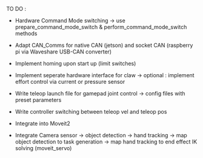 TO DO :

- Hardware Command Mode switching
    -> use prepare_command_mode_switch & perform_command_mode_switch methods

- Adapt CAN_Comms for native CAN (jetson) and socket CAN (raspberry pi via Waveshare USB-CAN converter)

- Implement homing upon start up (limit switches)

- Implement seperate hardware interface for claw
    -> optional : implement effort control via current or pressure sensor

- Write teleop launch file for gamepad joint control
    -> config files with preset parameters

- Write controller switching between teleop vel and teleop pos

- Integrate into Moveit2

- Integrate Camera sensor
    -> object detection
    -> hand tracking
    -> map object detection to task generation
    -> map hand tracking to end effect IK solving (moveit_servo)
